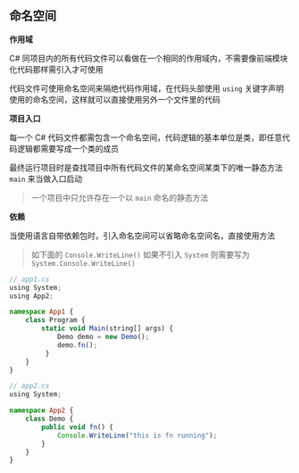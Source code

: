 ## 命名空间

**作用域**

C# 同项目内的所有代码文件可以看做在一个相同的作用域内，不需要像前端模块化代码那样需引入才可使用

代码文件可使用命名空间来隔绝代码作用域，在代码头部使用 `using` 关键字声明使用的命名空间，这样就可以直接使用另外一个文件里的代码

**项目入口**

每一个 C# 代码文件都需包含一个命名空间，代码逻辑的基本单位是类，即任意代码逻辑都需要写成一个类的成员

最终运行项目时是查找项目中所有代码文件的某命名空间某类下的唯一静态方法 `main` 来当做入口启动

> 一个项目中只允许存在一个以 `main` 命名的静态方法

**依赖**

当使用语言自带依赖包时，引入命名空间可以省略命名空间名，直接使用方法

> 如下面的 `Console.WriteLine()` 如果不引入 `System` 则需要写为 `System.Console.WriteLine()`

```ts
// app1.cs
using System;
using App2;

namespace App1 {
    class Program {
        static void Main(string[] args) {
            Demo demo = new Demo();
            demo.fn();
         }
    }
}
```

```ts
// app2.cs
using System;

namespace App2 {
    class Demo {
        public void fn() {
            Console.WriteLine("this is fn running");
        }
    }
}
```







